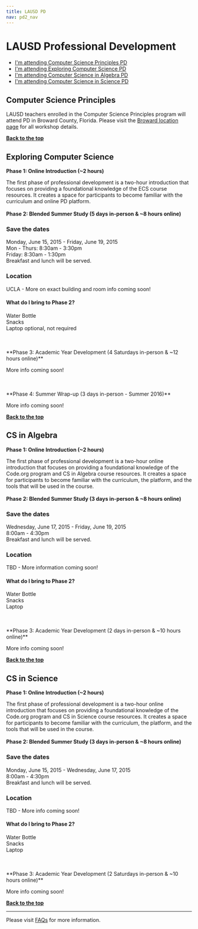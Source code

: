 ```yaml
---
title: LAUSD PD
nav: pd2_nav
---
```

<a id="top"></a>

# LAUSD Professional Development

- [I'm attending Computer Science Principles PD](#csp)
- [I'm attending Exploring Computer Science PD](#ecs)
- [I'm attending Computer Science in Algebra PD](#algebra)
- [I'm attending Computer Science in Science PD](#science)

<a id="csp"></a>
## Computer Science Principles

LAUSD teachers enrolled in the Computer Science Principles program will attend PD in Broward County, Florida. Please visit the [Broward location page](/educate/pd/15-16/broward) for all  workshop details. 

[**Back to the top**](#top)

<a id="ecs"></a>

## Exploring Computer Science

**Phase 1: Online Introduction (~2 hours)**

The first phase of professional development is a two-hour introduction that focuses on providing a foundational knowledge of the ECS course resources. It creates a space for participants to become familiar with the curriculum and online PD platform.
</br>
</br>
**Phase 2: Blended Summer Study (5 days in-person & ~8 hours online)**

### Save the dates

Monday, June 15, 2015 - Friday, June 19, 2015
<br/>
Mon - Thurs: 8:30am - 3:30pm
<br/>
Friday: 8:30am - 1:30pm
<br/>
Breakfast and lunch will be served. 

### Location

UCLA - More on exact building and room info coming soon!



#### What do I bring to Phase 2? ####
Water Bottle
<br />
Snacks
<br />
Laptop optional, not required

</br>
</br>
**Phase 3: Academic Year Development (4 Saturdays in-person & ~12 hours online)**

More info coming soon!

</br>
</br>
**Phase 4: Summer Wrap-up (3 days in-person - Summer 2016)**

More info coming soon!

[**Back to the top**](#top)


<a id="algebra"></a>

## CS in Algebra

**Phase 1: Online Introduction (~2 hours)**

The first phase of professional development is a two-hour online introduction that focuses on providing a foundational knowledge of the Code.org program and CS in Algebra course resources. It creates a space for participants to become familiar with the curriculum, the platform, and the tools that will be used in the course.
</br>
</br>
**Phase 2: Blended Summer Study (3 days in-person & ~8 hours online)**

### Save the dates

Wednesday, June 17, 2015 - Friday, June 19, 2015
<br/>
8:00am - 4:30pm
<br />
Breakfast and lunch will be served. 

### Location

TBD - More information coming soon!

#### What do I bring to Phase 2? ####
Water Bottle
<br />
Snacks
<br />
Laptop

</br>
</br>
**Phase 3: Academic Year Development (2 days in-person & ~10 hours online)**

More info coming soon!

[**Back to the top**](#top)

<a id="science"></a>

## CS in Science

**Phase 1: Online Introduction (~2 hours)**

The first phase of professional development is a two-hour online introduction that focuses on providing a foundational knowledge of the Code.org program and CS in Science course resources. It creates a space for participants to become familiar with the curriculum, the platform, and the tools that will be used in the course.
</br>
</br>
**Phase 2: Blended Summer Study (3 days in-person & ~8 hours online)**

### Save the dates

Monday, June 15, 2015 - Wednesday, June 17, 2015
<br/>
8:00am - 4:30pm
<br />
Breakfast and lunch will be served. 

### Location

TBD - More info coming soon!

#### What do I bring to Phase 2? ####
Water Bottle
<br />
Snacks
<br />
Laptop

</br>
</br>
**Phase 3: Academic Year Development (2 Saturdays in-person & ~10 hours online)**

More info coming soon!


[**Back to the top**](#top)

----------
Please visit [FAQs](/educate/pd/15-16/faq) for more information.

<br />
<br />